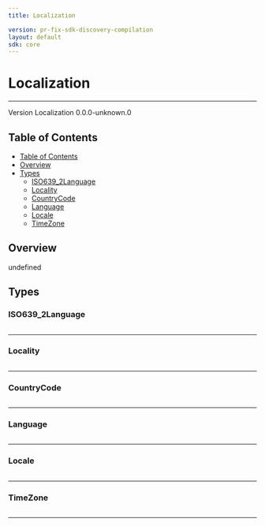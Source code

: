 ```yaml
---
title: Localization

version: pr-fix-sdk-discovery-compilation
layout: default
sdk: core
---
```


# Localization

---

Version Localization 0.0.0-unknown.0

## Table of Contents

- [Table of Contents](#table-of-contents)
- [Overview](#overview)
- [Types](#types)
  - [ISO639_2Language](#isolanguage)
  - [Locality](#locality)
  - [CountryCode](#countrycode)
  - [Language](#language)
  - [Locale](#locale)
  - [TimeZone](#timezone)

## Overview

undefined

## Types

### ISO639_2Language

```typescript

```

---

### Locality

```typescript

```

---

### CountryCode

```typescript

```

---

### Language

```typescript

```

---

### Locale

```typescript

```

---

### TimeZone

```typescript

```

---
